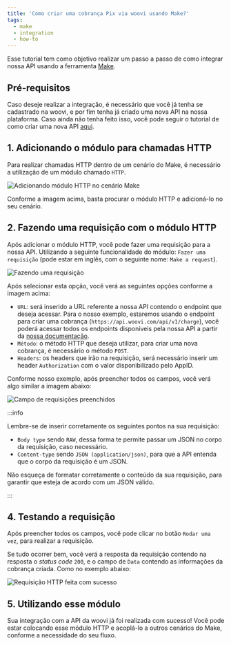 ```yaml
---
title: 'Como criar uma cobrança Pix via woovi usando Make?'
tags:
  - make
  - integration
  - how-to
---
```


Esse tutorial tem como objetivo realizar um passo a passo de como integrar nossa API
usando a ferramenta [Make](https://make.com/).

## Pré-requisitos

Caso deseje realizar a integração, é necessário que você já tenha se cadastrado na woovi,
e por fim tenha já criado uma nova API na nossa plataforma. Caso ainda não tenha feito isso,
você pode seguir o tutorial de como criar uma nova API [aqui](../../apis/getting-started-api.md).

## 1. Adicionando o módulo para chamadas HTTP

Para realizar chamadas HTTP dentro de um cenário do Make, é necessário a utilização de um módulo
chamado `HTTP`.

![Adicionando módulo HTTP no cenário Make](./__assets__/make-add-http-module.png)

Conforme a imagem acima, basta procurar o módulo HTTP e adicioná-lo no seu cenário.

## 2. Fazendo uma requisição com o módulo HTTP

Após adicionar o módulo HTTP, você pode fazer uma requisição para a nossa API. Utilizando a seguinte
funcionalidade do módulo: `Fazer uma requisição` (pode estar em inglês, com o seguinte nome: `Make a request`).

![Fazendo uma requisição](./__assets__/make-make-a-request.png)

Após selecionar esta opção, você verá as seguintes opções conforme a imagem acima:

- `URL`: será inserido a URL referente a nossa API contendo o endpoint que deseja acessar.
  Para o nosso exemplo, estaremos usando o endpoint para criar uma cobrança (`https://api.woovi.com/api/v1/charge`),
  você poderá acessar todos os endpoints disponíveis pela nossa API a partir da [nossa documentação](https://developers.woovi.com.br/api).
- `Método`: o método HTTP que deseja utilizar, para criar uma nova cobrança, é necessário o método `POST`.
- `Headers`: os headers que irão na requisição, será necessário inserir um header `Authorization` com o valor disponibilizado pelo AppID.

Conforme nosso exemplo, após preencher todos os campos, você verá algo similar a imagem abaixo:

![Campo de requisições preenchidos](./__assets__/make-make-a-request-filled.png)

:::info

Lembre-se de inserir corretamente os seguintes pontos na sua requisição:

- `Body type` sendo `RAW`, dessa forma te permite passar um JSON no corpo da requisição, caso necessário.
- `Content-type` sendo `JSON (application/json)`, para que a API entenda que o corpo da requisição é um JSON.

Não esqueça de formatar corretamente o conteúdo da sua requisição, para garantir que esteja de acordo com um JSON
válido.

:::

## 4. Testando a requisição

Após preencher todos os campos, você pode clicar no botão `Rodar uma vez`, para realizar a requisição.

Se tudo ocorrer bem, você verá a resposta da requisição contendo na resposta o _status code_ `200`, e o campo
de `Data` contendo as informações da cobrança criada. Como no exemplo abaixo:

![Requisição HTTP feita com sucesso](./__assets__/make-request-done.png)

## 5. Utilizando esse módulo

Sua integração com a API da woovi já foi realizada com sucesso! Você pode estar colocando esse módulo
HTTP e acoplá-lo a outros cenários do Make, conforme a necessidade do seu fluxo.
